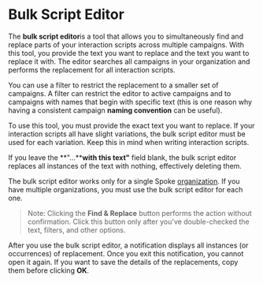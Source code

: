 # Bulk Script Editor

The **bulk script editor**is a tool that allows you
to simultaneously find and replace parts of your interaction
scripts across multiple campaigns. With this tool, you provide
the text you want to replace and the text you want to replace it
with. The editor searches all campaigns in your organization and
performs the replacement for all interaction scripts.

You can use a filter to restrict the replacement to a smaller
set of campaigns. A filter can restrict the editor to active
campaigns and to campaigns with names that begin with specific
text (this is one reason why having a consistent campaign **naming convention** can be useful).

To use this tool, you must provide the exact text you want to
replace. If your interaction scripts all have slight variations,
the bulk script editor must be used for each variation. Keep
this in mind when writing interaction scripts.

If you leave the **"...****with this text"** field blank, the bulk script editor replaces all instances of the
text with nothing, effectively deleting them.

The bulk script editor works only for a single Spoke [organization](https://docs.spokerewired.com/article/79-organizations). If you have multiple organizations, you must use the bulk
script editor for each one.

> Note: Clicking the
> **Find & Replace** button performs the action without
> confirmation. Click this button only after you've double-checked
> the text, filters, and other options.

After you use the bulk script editor, a notification displays
all instances (or occurrences) of replacement. Once you exit
this notification, you cannot open it again. If you want to save
the details of the replacements, copy them before clicking **OK**.

 